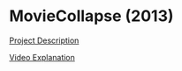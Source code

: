 MovieCollapse (2013)
=============

[Project Description](http://www.mikewesthad.com/project_video_collapse.html)

[Video Explanation](https://vimeo.com/79639376)
